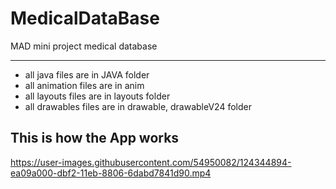 # MedicalDataBase
MAD mini project medical database
<hr>
<ul>
  <li> all java files are in JAVA folder </li>
  <li> all animation files are in anim </li>
  <li> all layouts files are in layouts folder </li>
  <li> all drawables files are in drawable, drawableV24 folder </li>
</ul>
<h2> This is how the App works </h2>

https://user-images.githubusercontent.com/54950082/124344894-ea09a000-dbf2-11eb-8806-6dabd7841d90.mp4
